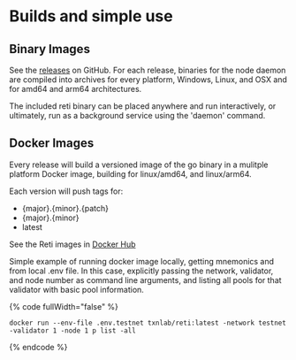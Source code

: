 # Builds and simple use

## Binary Images

See the [releases](https://github.com/TxnLab/reti/releases) on GitHub. For each release, binaries for the node daemon are compiled into archives for every platform, Windows, Linux, and OSX and for amd64 and arm64 architectures.

The included reti binary can be placed anywhere and run interactively, or ultimately, run as a background service using the 'daemon' command.

## Docker Images

Every release will build a versioned image of the go binary in a mulitple platform Docker image, building for linux/amd64, and linux/arm64.

Each version will push tags for:

* {major}.{minor}.{patch}
* {major}.{minor}
* latest

See the Reti images in [Docker Hub](https://hub.docker.com/repository/docker/txnlab/reti/general)

Simple example of running docker image locally, getting mnemonics and from local .env file. In this case, explicitly passing the network, validator, and node number as command line arguments, and listing all pools for that validator with basic pool information.

{% code fullWidth="false" %}
```
docker run --env-file .env.testnet txnlab/reti:latest -network testnet -validator 1 -node 1 p list -all
```
{% endcode %}
